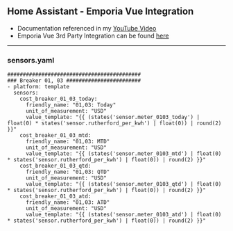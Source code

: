 Home Assistant - Emporia Vue Integration
 ---
 - Documentation referenced in my [YouTube Video](https://www.youtube.com/@morgansmodifications)
 - Emporia Vue 3rd Party Integration can be found [here](https://github.com/magico13/ha-emporia-vue)
___
### sensors.yaml
```
###########################################
### Breaker 01, 03 ########################
- platform: template
  sensors:
    cost_breaker_01_03_today:
      friendly_name: "01,03: Today"
      unit_of_measurement: "USD"
      value_template: "{{ (states('sensor.meter_0103_today') | float(0) * states('sensor.rutherford_per_kwh') | float(0)) | round(2) }}"
    cost_breaker_01_03_mtd:
      friendly_name: "01,03: MTD"
      unit_of_measurement: "USD"
      value_template: "{{ (states('sensor.meter_0103_mtd') | float(0) * states('sensor.rutherford_per_kwh') | float(0)) | round(2) }}"
    cost_breaker_01_03_qtd:
      friendly_name: "01,03: QTD"
      unit_of_measurement: "USD"
      value_template: "{{ (states('sensor.meter_0103_qtd') | float(0) * states('sensor.rutherford_per_kwh') | float(0)) | round(2) }}"
    cost_breaker_01_03_atd:
      friendly_name: "01,03: ATD"
      unit_of_measurement: "USD"
      value_template: "{{ (states('sensor.meter_0103_atd') | float(0) * states('sensor.rutherford_per_kwh') | float(0)) | round(2) }}"
```
